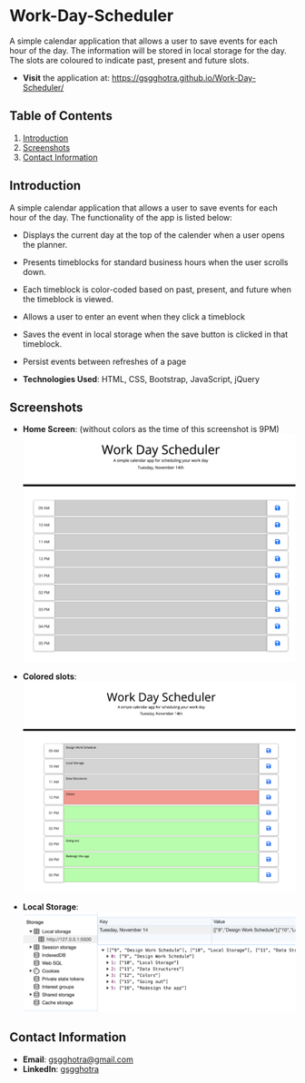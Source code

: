 # Work-Day-Scheduler
A simple calendar application that allows a user to save events for each hour of the day. The information will be stored in local storage for the day. The slots are coloured to indicate past, present and future slots.
- **Visit** the application at: https://gsgghotra.github.io/Work-Day-Scheduler/

## Table of Contents

1. [Introduction](#introduction)
2. [Screenshots](#screenshots)
4. [Contact Information](#contact-information)

## Introduction
A simple calendar application that allows a user to save events for each hour of the day. The functionality of the app is listed below:

* Displays the current day at the top of the calender when a user opens the planner.

* Presents timeblocks for standard business hours when the user scrolls down.

* Each timeblock is color-coded based on past, present, and future when the timeblock is viewed.
 
* Allows a user to enter an event when they click a timeblock

* Saves the event in local storage when the save button is clicked in that timeblock.

* Persist events between refreshes of a page

- **Technologies Used**: HTML, CSS, Bootstrap, JavaScript, jQuery

## Screenshots
- **Home Screen**: (without colors as the time of this screenshot is 9PM)
![Alt text](assets/images/screenshots/ScreenshotFreshPage.png)

- **Colored slots**:
![Alt text](assets/images/screenshots/ScreenshotHomePage.png)

- **Local Storage**:
![Alt text](assets/images/screenshots/ScreenshotStorage.png)


## Contact Information

- **Email**: gsgghotra@gmail.com
- **LinkedIn**: [gsgghotra](https://www.linkedin.com/in/gsgghotra/)
